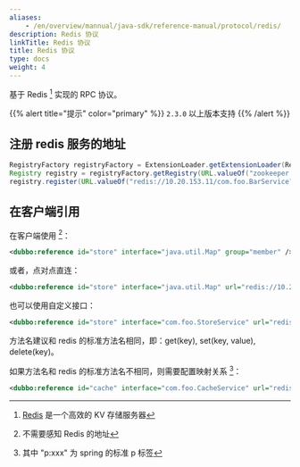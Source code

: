 ```yaml
---
aliases:
    - /en/overview/mannual/java-sdk/reference-manual/protocol/redis/
description: Redis 协议
linkTitle: Redis 协议
title: Redis 协议
type: docs
weight: 4
---
```





基于 Redis [^1] 实现的 RPC 协议。

{{% alert title="提示" color="primary" %}}
`2.3.0` 以上版本支持
{{% /alert %}}

## 注册 redis 服务的地址

```java
RegistryFactory registryFactory = ExtensionLoader.getExtensionLoader(RegistryFactory.class).getAdaptiveExtension();
Registry registry = registryFactory.getRegistry(URL.valueOf("zookeeper://10.20.153.10:2181"));
registry.register(URL.valueOf("redis://10.20.153.11/com.foo.BarService?category=providers&dynamic=false&application=foo&group=member&loadbalance=consistenthash"));
```

## 在客户端引用

在客户端使用 [^2]：

```xml
<dubbo:reference id="store" interface="java.util.Map" group="member" />
```

或者，点对点直连：

```xml
<dubbo:reference id="store" interface="java.util.Map" url="redis://10.20.153.10:6379" />
```

也可以使用自定义接口：

```xml
<dubbo:reference id="store" interface="com.foo.StoreService" url="redis://10.20.153.10:6379" />
```

方法名建议和 redis 的标准方法名相同，即：get(key), set(key, value), delete(key)。

如果方法名和 redis 的标准方法名不相同，则需要配置映射关系 [^3]：

```xml
<dubbo:reference id="cache" interface="com.foo.CacheService" url="redis://10.20.153.10:6379" p:set="putFoo" p:get="getFoo" p:delete="removeFoo" />
```

[^1]: [Redis](http://redis.io) 是一个高效的 KV 存储服务器
[^2]: 不需要感知 Redis 的地址
[^3]: 其中 "p:xxx" 为 spring 的标准 p 标签
